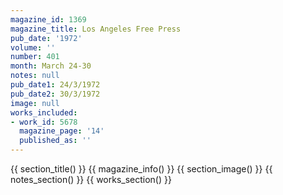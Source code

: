 ```yaml
---
magazine_id: 1369
magazine_title: Los Angeles Free Press
pub_date: '1972'
volume: ''
number: 401
month: March 24-30
notes: null
pub_date1: 24/3/1972
pub_date2: 30/3/1972
image: null
works_included:
- work_id: 5678
  magazine_page: '14'
  published_as: ''
---
```


{{ section_title() }}
{{ magazine_info() }}
{{ section_image() }}
{{ notes_section() }}
{{ works_section() }}
